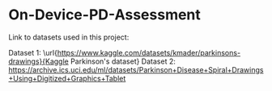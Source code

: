 # On-Device-PD-Assessment

Link to datasets used in this project:

Dataset 1: \url{https://www.kaggle.com/datasets/kmader/parkinsons-drawings}{Kaggle Parkinson's dataset}
Dataset 2: https://archive.ics.uci.edu/ml/datasets/Parkinson+Disease+Spiral+Drawings+Using+Digitized+Graphics+Tablet
